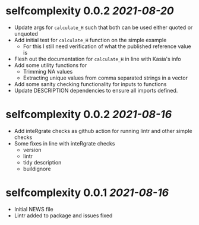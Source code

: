 # selfcomplexity 0.0.2 _2021-08-20_

  * Update args for `calculate_H` such that both can be used
  either quoted or unquoted
  * Add initial test for `calculate_H` function on the simple example
    * For this I still need verification of what the published reference value is
  * Flesh out the documentation for `calculate_H` in line with Kasia's info
  * Add some utility functions for 
    * Trimming NA values
    * Extracting unique values from comma separated strings in a vector
  * Add some sanity checking functionality for inputs to functions
  * Update DESCRIPTION dependencies to ensure all imports defined.

# selfcomplexity 0.0.2 _2021-08-16_

  * Add inteRgrate checks as github action for running lintr and other simple checks
  * Some fixes in line with inteRgrate checks
    * version
    * lintr
    * tidy description
    * buildignore

# selfcomplexity 0.0.1 _2021-08-16_

  * Initial NEWS file
  * Lintr added to package and issues fixed
  

